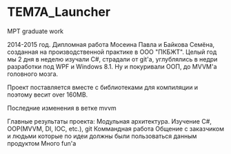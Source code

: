 # TEM7A_Launcher
MPT graduate work

2014-2015 год. Дипломная работа Мосеина Павла и Байкова Семёна, созданная на производственной практике в ООО "ПКБЖТ". 
Целый год мы 2 дня в неделю изучали C#, страдали от git'a, углублялись в недри разработки под WPF и Windows 8.1.
Ну и покуривали ООП, до MVVM'a головного мозга.

Проект поставляется вместе с библиотеками для компиляции и поэтому весит over 160MB.

Последние изменения в ветке mvvm

Главные результаты проекта:
Модульная архитектура.
Изучение C#, OOP(MVVM, DI, IOC, etc.), git
Коммандная работа
Общение с заказчиком и людьми которые по идеи должны были пользоваться данным продуктом
Много fun'a
